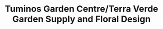 ---
title: "Tuminos Garden Centre/Terra Verde Garden Supply and Floral Design"
url: /york/tuminos-garden-centre-terra-verde-garden-supply-and-floral-design/
shop: Garten-Center
---